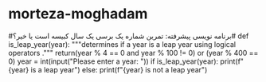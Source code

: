 # morteza-moghadam
#برنامه نویسی پیشرفته: 
تمرین شماره یک برسی یک سال کبیسه است یا خیر؟#
def is_leap_year(year):
    """determines if a year is a leap year using logical operators ."""
    return(year % 4 == 0 and year % 100 != 0) or (year % 400 == 0)
year = int(input("Please enter a year: "))
if is_leap_year(year):
   print(f"{year} is a leap year")
else:
   print(f"{year} is not a leap year")
